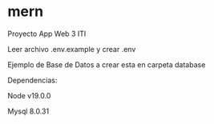 # mern
Proyecto App Web 3 ITI

Leer archivo .env.example y crear .env

Ejemplo de Base de Datos a crear esta en carpeta database

Dependencias:

Node v19.0.0

Mysql 8.0.31

